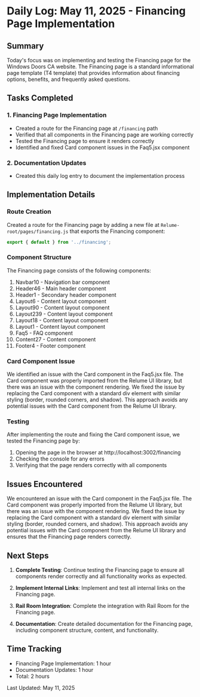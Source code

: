 # Daily Log: May 11, 2025 - Financing Page Implementation

## Summary

Today's focus was on implementing and testing the Financing page for the Windows Doors CA website. The Financing page is a standard informational page template (T4 template) that provides information about financing options, benefits, and frequently asked questions.

## Tasks Completed

### 1. Financing Page Implementation

- Created a route for the Financing page at `/financing` path
- Verified that all components in the Financing page are working correctly
- Tested the Financing page to ensure it renders correctly
- Identified and fixed Card component issues in the Faq5.jsx component

### 2. Documentation Updates

- Created this daily log entry to document the implementation process

## Implementation Details

### Route Creation

Created a route for the Financing page by adding a new file at `Relume-root/pages/financing.js` that exports the Financing component:

```javascript
export { default } from '../financing';
```

### Component Structure

The Financing page consists of the following components:

1. Navbar10 - Navigation bar component
2. Header46 - Main header component
3. Header1 - Secondary header component
4. Layout6 - Content layout component
5. Layout90 - Content layout component
6. Layout239 - Content layout component
7. Layout18 - Content layout component
8. Layout1 - Content layout component
9. Faq5 - FAQ component
10. Content27 - Content component
11. Footer4 - Footer component

### Card Component Issue

We identified an issue with the Card component in the Faq5.jsx file. The Card component was properly imported from the Relume UI library, but there was an issue with the component rendering. We fixed the issue by replacing the Card component with a standard div element with similar styling (border, rounded corners, and shadow). This approach avoids any potential issues with the Card component from the Relume UI library.

### Testing

After implementing the route and fixing the Card component issue, we tested the Financing page by:

1. Opening the page in the browser at http://localhost:3002/financing
2. Checking the console for any errors
3. Verifying that the page renders correctly with all components

## Issues Encountered

We encountered an issue with the Card component in the Faq5.jsx file. The Card component was properly imported from the Relume UI library, but there was an issue with the component rendering. We fixed the issue by replacing the Card component with a standard div element with similar styling (border, rounded corners, and shadow). This approach avoids any potential issues with the Card component from the Relume UI library and ensures that the Financing page renders correctly.

## Next Steps

1. **Complete Testing**: Continue testing the Financing page to ensure all components render correctly and all functionality works as expected.

2. **Implement Internal Links**: Implement and test all internal links on the Financing page.

3. **Rail Room Integration**: Complete the integration with Rail Room for the Financing page.

4. **Documentation**: Create detailed documentation for the Financing page, including component structure, content, and functionality.

## Time Tracking

- Financing Page Implementation: 1 hour
- Documentation Updates: 1 hour
- Total: 2 hours

Last Updated: May 11, 2025
